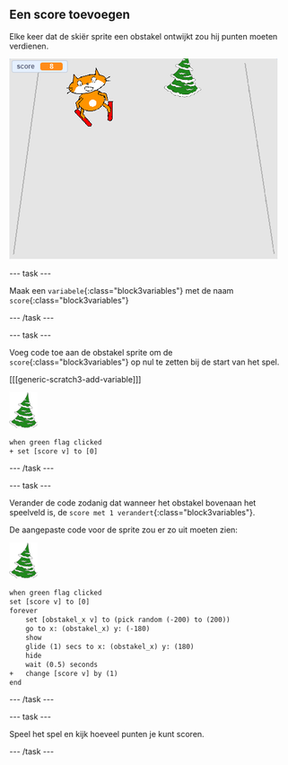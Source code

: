 ## Een score toevoegen

Elke keer dat de skiër sprite een obstakel ontwijkt zou hij punten moeten verdienen.

![score](images/score.png)

--- task ---

Maak een `variabele`{:class="block3variables"} met de naam `score`{:class="block3variables"}

--- /task ---

--- task ---

Voeg code toe aan de obstakel sprite om de `score`{:class="block3variables"} op nul te zetten bij de start van het spel.

[[[generic-scratch3-add-variable]]]

![obstakel sprite](images/obstacle_sprite.png)

```blocks3
when green flag clicked
+ set [score v] to [0]
```

--- /task ---

--- task ---

Verander de code zodanig dat wanneer het obstakel bovenaan het speelveld is, de `score met 1 verandert`{:class="block3variables"}.

De aangepaste code voor de sprite zou er zo uit moeten zien:

![obstakel sprite](images/obstacle_sprite.png)

```blocks3
when green flag clicked
set [score v] to [0]
forever 
    set [obstakel_x v] to (pick random (-200) to (200))
    go to x: (obstakel_x) y: (-180)
    show
    glide (1) secs to x: (obstakel_x) y: (180)
    hide
    wait (0.5) seconds
+   change [score v] by (1)
end
```

--- /task ---

--- task ---

Speel het spel en kijk hoeveel punten je kunt scoren.

--- /task ---